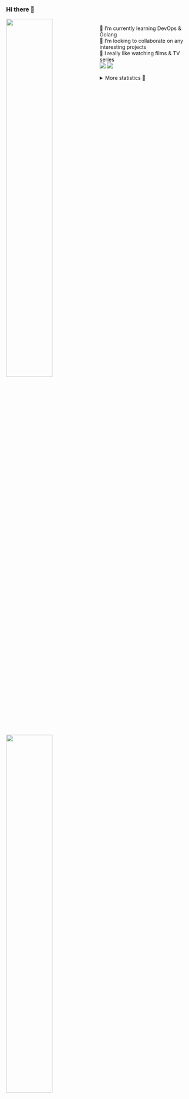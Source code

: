 ### Hi there 👋


[<img align="left" width="50%" src="https://github-readme-stats.vercel.app/api?username=rufusnufus&hide=issues&show_icons=true&count_private=true&theme=transparent&title_color=FF6F40&text_color=FBF9F8&icon_color=F48242&hide_border=true&hide_title=true#gh-dark-mode-only">](https://metrics.lecoq.io/rufusnufus#gh-dark-mode-only)
[<img align="left" width="50%" src="https://github-readme-stats.vercel.app/api?username=rufusnufus&hide=issues&show_icons=true&count_private=true&theme=transparent&title_color=FF6533&text_color=4D4644&icon_color=FF8038&hide_border=true&hide_title=true#gh-light-mode-only">](https://metrics.lecoq.io/rufusnufus#gh-light-mode-only)

<p>
  <br>
  🌱 I’m currently learning DevOps & Golang</br>
  👯 I’m looking to collaborate on any interesting projects</br>
  🎥 I really like watching films & TV series</br>
  <a href="https://linkedin.com/in/rufusnufus"><img src="https://img.shields.io/badge/linkedin-0077B5.svg?style=for-the-badge&logo=linkedin&logoColor=white"/></a>
  <a href="https://t.me/rufusnufus"><img src="https://img.shields.io/badge/-telegram-black?style=for-the-badge&color=blue&logo=telegram"/></a>
</p>

<p text-align="left">
<details>
  <summary>More statistics 👀</summary><br/>

<!--START_SECTION:waka-->
![Code Time](http://img.shields.io/badge/Code%20Time-47%20hrs%2028%20mins-blue)

![Profile Views](http://img.shields.io/badge/Profile%20Views-13-blue)

**I'm an Early 🐤** 

```text
🌞 Morning    116 commits    ████░░░░░░░░░░░░░░░░░░░░░   17.26% 
🌆 Daytime    365 commits    █████████████░░░░░░░░░░░░   54.32% 
🌃 Evening    162 commits    ██████░░░░░░░░░░░░░░░░░░░   24.11% 
🌙 Night      29 commits     █░░░░░░░░░░░░░░░░░░░░░░░░   4.32%

```
📅 **I'm Most Productive on Thursday** 

```text
Monday       125 commits    ████░░░░░░░░░░░░░░░░░░░░░   18.6% 
Tuesday      130 commits    ████░░░░░░░░░░░░░░░░░░░░░   19.35% 
Wednesday    110 commits    ████░░░░░░░░░░░░░░░░░░░░░   16.37% 
Thursday     132 commits    █████░░░░░░░░░░░░░░░░░░░░   19.64% 
Friday       116 commits    ████░░░░░░░░░░░░░░░░░░░░░   17.26% 
Saturday     33 commits     █░░░░░░░░░░░░░░░░░░░░░░░░   4.91% 
Sunday       26 commits     █░░░░░░░░░░░░░░░░░░░░░░░░   3.87%

```


📊 **This Week I Spent My Time On** 

```text
💬 Programming Languages: 
YAML                     6 hrs 6 mins        █████████░░░░░░░░░░░░░░░░   36.24% 
Other                    3 hrs 46 mins       █████░░░░░░░░░░░░░░░░░░░░   22.43% 
HCL                      2 hrs 51 mins       ████░░░░░░░░░░░░░░░░░░░░░   16.94% 
JavaScript               1 hr 41 mins        ██░░░░░░░░░░░░░░░░░░░░░░░   10.01% 
Markdown                 53 mins             █░░░░░░░░░░░░░░░░░░░░░░░░   5.3%

🔥 Editors: 
VS Code                  13 hrs 8 mins       ███████████████████░░░░░░   77.93% 
iTerm2                   3 hrs 43 mins       █████░░░░░░░░░░░░░░░░░░░░   22.07%

```

**I Mostly Code in Python** 

```text
Python                   9 repos             ███████░░░░░░░░░░░░░░░░░░   28.12% 
Java                     4 repos             ███░░░░░░░░░░░░░░░░░░░░░░   12.5% 
Jupyter Notebook         4 repos             ███░░░░░░░░░░░░░░░░░░░░░░   12.5% 
JavaScript               3 repos             ██░░░░░░░░░░░░░░░░░░░░░░░   9.38% 
HTML                     3 repos             ██░░░░░░░░░░░░░░░░░░░░░░░   9.38%

```



 Last Updated on 21/12/2022 00:37:05 UTC
<!--END_SECTION:waka-->

</details>
</p>
